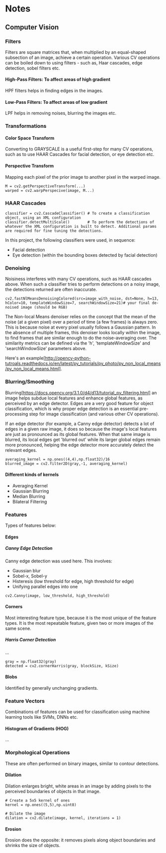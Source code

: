 # Notes

## Computer Vision

### Filters
Filters are square matrices that, when multiplied by an equal-shaped subsection of an image, achieve a certain operation. Various CV operations can be boiled down to using filters - such as, Haar cascades, edge detection, sobel filters etc.

#### High-Pass Filters: To affect areas of high gradient
HPF filters helps in finding edges in the images.

#### Low-Pass Filters: To affect areas of low gradient
LPF helps in removing noises, blurring the images etc.

### Transformations

#### Color Space Transform

Converting to GRAYSCALE is a useful first-step for many CV operations, such as to use HAAR Cascades for facial detection, or eye detection etc.

#### Perspective Transform

Mapping each pixel of the prior image to another pixel in the warped image.

```
M = cv2.getPerspectiveTransform(...)
warped = cv2.warpPerspecive(image, M...)
```

### HAAR Cascades

```
classifier = cv2.CascadeClassifier() # To create a classification object, using an XML configuration
classifier.detectMultiScale()        # To perform the detections of whatever the XML configuration is built to detect. Additional params are required for fine tuning the detections.
```

In this project, the following classifiers were used, in sequence:
- Facial detection
- Eye detection (within the bounding boxes detected by facial detection)

### Denoising

Noisiness interferes with many CV operations, such as HAAR cascades above. When such a classifier tries to perform detections on a noisy image, the detections returned are often inaccurate.

```
cv2.fastNlMeansDenoisingColored(src=image_with_noise, dst=None, h=13, hColor=10, templateWindowSize=7, searchWindowSize=21)# your final de-noised image (should be RGB)
```

The Non-local Means denoiser relies on the concept that the mean of the noise (at a given pixel) over a period of time (a few frames) is always zero. This is because noise at every pixel usually follows a Gaussian pattern. In the absence of multiple frames, this denoiser looks locally within the image, to find frames that are similar enough to do the noise-averaging over. The similarity metrics can be defined via the 'h', 'templateWindowSize' and 'searchWindowSize' parameters above.

Here's an example[http://opencv-python-tutroals.readthedocs.io/en/latest/py_tutorials/py_photo/py_non_local_means/py_non_local_means.html].

### Blurring/Smoothing

Blurring[https://docs.opencv.org/3.1.0/d4/d13/tutorial_py_filtering.html] an image helps subdue local features and enhance global features, as perceived by an edge detector. Edges are a very good feature for object classification, which is why proper edge detection is an essential pre-processing step for image classification (and various other CV operations).

If an edge detector (for example, a Canny edge detector) detects a lot of edges in a given raw image, it does so because the image's local features are just as pronounced as its global features. When that same image is blurred, its local edges get 'blurred out' while its larger global edges remain more pronounced, helping the edge detector more accurately detect the relevant edges.

```
averaging_kernel = np.ones((4,4),np.float32)/16
blurred_image = cv2.filter2D(gray,-1, averaging_kernel)
```

#### Different kinds of kernels

- Averaging Kernel
- Gaussian Blurring
- Median Blurring
- Bilateral Filtering

### Features

Types of features below:

#### Edges

##### Canny Edge Detection
Canny edge detection was used here. This involves:
- Gaussian blur
- Sobel-x, Sobel-y
- Histeresis (low threshold for edge, high threshold for edge)
- Unifying parallel edges into one

```
cv2.Canny(image, low_threshold, high_threshold)
```

#### Corners
Most interesting feature type, because it is the most unique of the feature types. It is the most repeatable feature, given two or more images of the same scene.

##### Harris Corner Detection

...

```
gray = np.float32(gray)
detected = cv2.cornerHarris(gray, blockSize, kSize)
```

#### Blobs
Identified by generally unchanging gradients.

### Feature Vectors

Combinations of features can be used for classification using machine learning tools like SVMs, DNNs etc.

#### Histogram of Gradients (HOG)

...

### Morphological Operations
These are often performed on binary images, similar to contour detections.

#### Dilation
Dilation enlarges bright, white areas in an image by adding pixels to the perceived boundaries of objects in that image. 

```
# Create a 5x5 kernel of ones
kernel = np.ones((5,5),np.uint8)

# Dilate the image
dilation = cv2.dilate(image, kernel, iterations = 1)
```

#### Erosion
Erosion does the opposite: it removes pixels along object boundaries and shrinks the size of objects.

```

```
